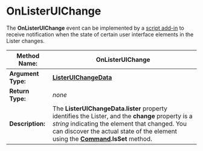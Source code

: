 # OnListerUIChange

The **OnListerUIChange** event can be implemented by a [script add-in](/Manual/scripting/script_add-ins/README.md) to receive notification when the state of certain user interface elements in the Lister changes.

| **Method Name:** | OnListerUIChange |
| --- | --- |
| **Argument Type:** | **[ListerUIChangeData](../scripting_objects/listeruichangedata.md)** |
| **Return Type:** | *none* |
| **Description:** | The **ListerUIChangeData.lister** property identifies the Lister, and the **change** property is a *string* indicating the element that changed. You can discover the actual state of the element using the **[Command](../scripting_objects/command.md).IsSet** method. |

